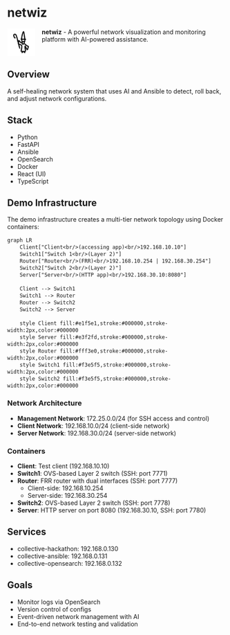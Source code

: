 # netwiz

<img src="documentation/wizard-logo.png" alt="Netwiz Logo" width="64" height="64" align="left" style="margin-right: 16px;">

**netwiz** - A powerful network visualization and monitoring platform with AI-powered assistance.

<br clear="left">

## Overview

A self-healing network system that uses AI and Ansible to detect, roll back, and adjust network configurations.


## Stack
- Python
- FastAPI
- Ansible
- OpenSearch
- Docker
- React (UI)
- TypeScript

## Demo Infrastructure

The demo infrastructure creates a multi-tier network topology using Docker containers:

```mermaid
graph LR
    Client["Client<br/>(accessing app)<br/>192.168.10.10"]
    Switch1["Switch 1<br/>(Layer 2)"]
    Router["Router<br/>(FRR)<br/>192.168.10.254 | 192.168.30.254"]
    Switch2["Switch 2<br/>(Layer 2)"]
    Server["Server<br/>(HTTP app)<br/>192.168.30.10:8080"]
    
    Client --> Switch1
    Switch1 --> Router
    Router --> Switch2
    Switch2 --> Server
    
    style Client fill:#e1f5e1,stroke:#000000,stroke-width:2px,color:#000000
    style Server fill:#e3f2fd,stroke:#000000,stroke-width:2px,color:#000000
    style Router fill:#fff3e0,stroke:#000000,stroke-width:2px,color:#000000
    style Switch1 fill:#f3e5f5,stroke:#000000,stroke-width:2px,color:#000000
    style Switch2 fill:#f3e5f5,stroke:#000000,stroke-width:2px,color:#000000
```


### Network Architecture

- **Management Network**: 172.25.0.0/24 (for SSH access and control)
- **Client Network**: 192.168.10.0/24 (client-side network)
- **Server Network**: 192.168.30.0/24 (server-side network)

### Containers

- **Client**: Test client (192.168.10.10)
- **Switch1**: OVS-based Layer 2 switch (SSH: port 7771)
- **Router**: FRR router with dual interfaces (SSH: port 7777)
  - Client-side: 192.168.10.254
  - Server-side: 192.168.30.254
- **Switch2**: OVS-based Layer 2 switch (SSH: port 7778)
- **Server**: HTTP server on port 8080 (192.168.30.10, SSH: port 7780)

## Services

- collective-hackathon: 192.168.0.130
- collective-ansible: 192.168.0.131
- collective-opensearch: 192.168.0.132

## Goals

- Monitor logs via OpenSearch
- Version control of configs
- Event-driven network management with AI
- End-to-end network testing and validation

